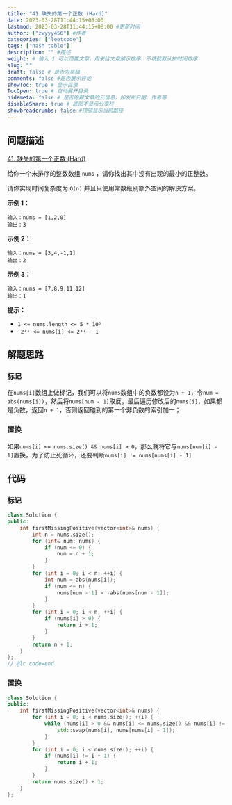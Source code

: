 ```yaml
---
title: "41.缺失的第一个正数 (Hard)"
date: 2023-03-28T11:44:15+08:00
lastmod: 2023-03-28T11:44:15+08:00 #更新时间
author: ["zwyyy456"] #作者
categories: ["leetcode"]
tags: ["hash table"]
description: "" #描述
weight: # 输入 1 可以顶置文章，用来给文章展示排序，不填就默认按时间排序
slug: ""
draft: false # 是否为草稿
comments: false #是否展示评论
showToc: true # 显示目录
TocOpen: true # 自动展开目录
hidemeta: false # 是否隐藏文章的元信息，如发布日期、作者等
disableShare: true # 底部不显示分享栏
showbreadcrumbs: false #顶部显示当前路径
---
```

## 问题描述
[41. 缺失的第一个正数 (Hard)](https://leetcode.cn/problems/first-missing-positive/)

给你一个未排序的整数数组 `nums` ，请你找出其中没有出现的最小的正整数。

请你实现时间复杂度为 `O(n)` 并且只使用常数级别额外空间的解决方案。

**示例 1：**

```
输入：nums = [1,2,0]
输出：3

```

**示例 2：**

```
输入：nums = [3,4,-1,1]
输出：2

```

**示例 3：**

```
输入：nums = [7,8,9,11,12]
输出：1

```

**提示：**

- `1 <= nums.length <= 5 * 10⁵`
- `-2³¹ <= nums[i] <= 2³¹ - 1`

## 解题思路
### 标记
在`nums[i]`数组上做标记，我们可以将`nums`数组中的负数都设为`n + 1`，令`num = abs(nums[i])`，然后将`nums[num - 1]`取反，最后遍历修改后的`nums[i]`，如果都是负数，返回`n + 1`，否则返回碰到的第一个非负数的索引加一；

### 置换
如果`nums[i] <= nums.size() && nums[i] > 0`，那么就将它与`nums[num[i] - 1]`置换，为了防止死循环，还要判断`nums[i] != nums[nums[i] - 1]`

## 代码
### 标记
```cpp
class Solution {
public:
    int firstMissingPositive(vector<int>& nums) {
        int n = nums.size();
        for (int& num: nums) {
            if (num <= 0) {
                num = n + 1;
            }
        }
        for (int i = 0; i < n; ++i) {
            int num = abs(nums[i]);
            if (num <= n) {
                nums[num - 1] = -abs(nums[num - 1]);
            }
        }
        for (int i = 0; i < n; ++i) {
            if (nums[i] > 0) {
                return i + 1;
            }
        }
        return n + 1;
    }
};
// @lc code=end
```

### 置换
```cpp
class Solution {
public:
    int firstMissingPositive(vector<int>& nums) {
        for (int i = 0; i < nums.size(); ++i) {
            while (nums[i] > 0 && nums[i] <= nums.size() && nums[i] != i + 1 && nums[i] != nums[nums[i] - 1]) {
                std::swap(nums[i], nums[nums[i] - 1]);
            }
        }
        for (int i = 0; i < nums.size(); ++i) {
            if (nums[i] != i + 1) {
                return i + 1;
            }
        }
        return nums.size() + 1;
    }
};
```


